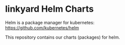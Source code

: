 linkyard Helm Charts
====================

Helm is a package manager for kubernetes: https://github.com/kubernetes/helm

This repository contains our charts (packages) for helm.
